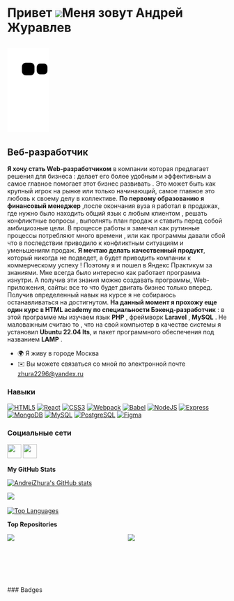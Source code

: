 Привет ![](https://user-images.githubusercontent.com/18350557/176309783-0785949b-9127-417c-8b55-ab5a4333674e.gif)Меня зовут Андрей Журавлев
=======================================================================================================================================
![Snake animation](https://github.com/madushadhanushka/github-readme/blob/output/github-contribution-snake.svg)
----
Веб-разработчик
---------------

**Я хочу стать Web-разработчиком** в компании которая предлагает решения для бизнеса : делает его более удобным и эффективным а самое главное помогает этот бизнес развивать . Это может быть как крупный игрок на рынке или только начинающий, самое главное это любовь к своему делу в коллективе. **По первому образованию я финансовый менеджер** ,после окончания вуза я работал в продажах, где нужно было находить общий язык с любым клиентом , решать конфликтные вопросы , выполнять план продаж и ставить перед собой амбициозные цели. В процессе работы я замечал как рутинные процессы потребляют много времени , или как программы давали сбой что в последствии приводило к конфликтным ситуациям и уменьшениям продаж. **Я мечтаю делать качественный продукт**, который никогда не подведет, а будет приводить компании к коммерческому успеху ! Поэтому я и пошел в Яндекс Практикум за знаниями. Мне всегда было интересно как работает программа изнутри. А получив эти знания можно создавать программы, Web-приложения, сайты: все то что будет двигать бизнес только вперед. Получив определенный навык на курсе я не собираюсь останавливаться на достигнутом. **На данный момент я прохожу еще один курс в HTML academy по специальности Бэкенд-разработчик** : в этой программе мы изучаем язык **PHP** , фреймворк **Laravel** , **MySQL** . Не маловажным считаю то , что на свой компьютер в качестве системы я установил **Ubuntu 22.04 lts**, и пакет программного обеспечения под названием **LAMP** .

* 🌍  Я живу в городе Москва
* ✉️  Вы можете связаться со мной по электронной почте [zhura2296@yandex.ru](mailto:zhura2296@yandex.ru)

### Навыки

<p align="left">
<a href="https://developer.mozilla.org/en-US/docs/Glossary/HTML5" target="_blank" rel="noreferrer"><img src="https://raw.githubusercontent.com/danielcranney/readme-generator/main/public/icons/skills/html5-colored.svg" width="36" height="36" alt="HTML5" /></a>
<a href="https://reactjs.org/" target="_blank" rel="noreferrer"><img src="https://raw.githubusercontent.com/danielcranney/readme-generator/main/public/icons/skills/react-colored.svg" width="36" height="36" alt="React" /></a>
<a href="https://www.w3.org/TR/CSS/#css" target="_blank" rel="noreferrer"><img src="https://raw.githubusercontent.com/danielcranney/readme-generator/main/public/icons/skills/css3-colored.svg" width="36" height="36" alt="CSS3" /></a>
<a href="https://webpack.js.org/" target="_blank" rel="noreferrer"><img src="https://raw.githubusercontent.com/danielcranney/readme-generator/main/public/icons/skills/webpack-colored.svg" width="36" height="36" alt="Webpack" /></a>
<a href="https://babeljs.io/" target="_blank" rel="noreferrer"><img src="https://raw.githubusercontent.com/danielcranney/readme-generator/main/public/icons/skills/babel-colored.svg" width="36" height="36" alt="Babel" /></a>
<a href="https://nodejs.org/en/" target="_blank" rel="noreferrer"><img src="https://raw.githubusercontent.com/danielcranney/readme-generator/main/public/icons/skills/nodejs-colored.svg" width="36" height="36" alt="NodeJS" /></a>
<a href="https://expressjs.com/" target="_blank" rel="noreferrer"><img src="https://raw.githubusercontent.com/danielcranney/readme-generator/main/public/icons/skills/express-colored.svg" width="36" height="36" alt="Express" /></a>
<a href="https://www.mongodb.com/" target="_blank" rel="noreferrer"><img src="https://raw.githubusercontent.com/danielcranney/readme-generator/main/public/icons/skills/mongodb-colored.svg" width="36" height="36" alt="MongoDB" /></a>
<a href="https://www.mysql.com/" target="_blank" rel="noreferrer"><img src="https://raw.githubusercontent.com/danielcranney/readme-generator/main/public/icons/skills/mysql-colored.svg" width="36" height="36" alt="MySQL" /></a>
<a href="https://www.postgresql.org/" target="_blank" rel="noreferrer"><img src="https://raw.githubusercontent.com/danielcranney/readme-generator/main/public/icons/skills/postgresql-colored.svg" width="36" height="36" alt="PostgreSQL" /></a>
<a href="https://www.figma.com/" target="_blank" rel="noreferrer"><img src="https://raw.githubusercontent.com/danielcranney/readme-generator/main/public/icons/skills/figma-colored.svg" width="36" height="36" alt="Figma" /></a>
</p>

### Социальные сети

<p align="left"> <a href="https://discord.com/users/Andre2296#1778" target="_blank" rel="noreferrer"><img src="https://raw.githubusercontent.com/danielcranney/readme-generator/main/public/icons/socials/discord.svg" width="32" height="32" /></a> <a href="https://www.github.com/AndreiZhura" target="_blank" rel="noreferrer"><img src="https://raw.githubusercontent.com/danielcranney/readme-generator/main/public/icons/socials/github.svg" width="32" height="32" /></a></p>


<b>My GitHub Stats</b>

<a href="http://www.github.com/AndreiZhura"><img src="https://github-readme-stats.vercel.app/api?username=AndreiZhura&show_icons=true&hide=&count_private=true&title_color=0891b2&text_color=ffffff&icon_color=0891b2&bg_color=1c1917&hide_border=true&show_icons=true" alt="AndreiZhura's GitHub stats" /></a>

<a href="http://www.github.com/AndreiZhura"><img src="https://github-readme-streak-stats.herokuapp.com/?user=AndreiZhura&stroke=ffffff&background=1c1917&ring=0891b2&fire=0891b2&currStreakNum=ffffff&currStreakLabel=0891b2&sideNums=ffffff&sideLabels=ffffff&dates=ffffff&hide_border=true" /></a>

<a href="https://github.com/AndreiZhura" align="left"><img src="https://github-readme-stats.vercel.app/api/top-langs/?username=AndreiZhura&langs_count=10&title_color=0891b2&text_color=ffffff&icon_color=0891b2&bg_color=1c1917&hide_border=true&locale=en&custom_title=Top%20%Languages" alt="Top Languages" /></a>

<b>Top Repositories</b>

<div width="100%" align="center"><a href="https://github.com/AndreiZhura/movies-explorer-frontend" align="left"><img align="left" width="45%" src="https://github-readme-stats.vercel.app/api/pin/?username=AndreiZhura&repo=movies-explorer-frontend&title_color=0891b2&text_color=ffffff&icon_color=0891b2&bg_color=1c1917&hide_border=true&locale=en" /></a><a href="https://github.com/AndreiZhura/movies-explorer-api" align="right"><img align="right" width="45%" src="https://github-readme-stats.vercel.app/api/pin/?username=AndreiZhura&repo=movies-explorer-api&title_color=0891b2&text_color=ffffff&icon_color=0891b2&bg_color=1c1917&hide_border=true&locale=en" /></a></div><br /><br /><br /><br /><br /><br /><br />### Badges
